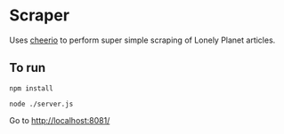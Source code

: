 # Scraper
Uses [cheerio](https://github.com/cheeriojs/cheerio) to perform super simple scraping of Lonely Planet articles.

## To run
`npm install`

`node ./server.js`

Go to [http://localhost:8081/](http://localhost:8081)
